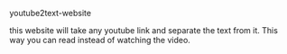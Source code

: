 youtube2text-website

this website will take any youtube link and separate the text from it. This way you can read instead of watching the video.
